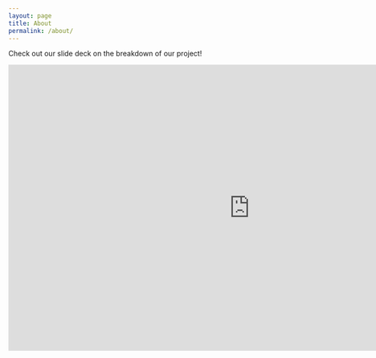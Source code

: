 ```yaml
---
layout: page
title: About
permalink: /about/
---
```


Check out our slide deck on the breakdown of our project!

<iframe src="https://docs.google.com/presentation/d/e/2PACX-1vTYNv_tLLxnqNGX3PryDeibALlz8j9QhnJ25W9HzKZe-c_jnV9qi9bjHTXZlzmOtW07WCsxPx2QEPPK/embed?start=false&loop=false&delayms=3000" frameborder="0" width="960" height="569" allowfullscreen="true" mozallowfullscreen="true" webkitallowfullscreen="true"></iframe>
